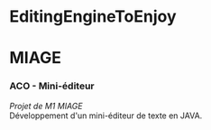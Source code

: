 # EditingEngineToEnjoy
# MIAGE
### ACO - Mini-éditeur

_Projet de M1 MIAGE_  
Développement d'un mini-éditeur de texte en JAVA.
